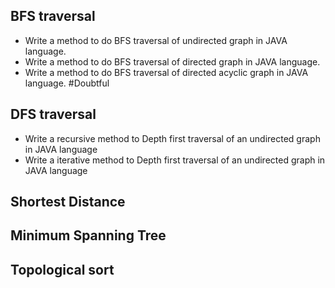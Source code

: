 ## BFS traversal

* Write a method to do BFS traversal of undirected graph in JAVA language.
* Write a method to do BFS traversal of directed graph in JAVA language.
* Write a method to do BFS traversal of directed acyclic graph in JAVA language. #Doubtful

## DFS traversal
* Write a recursive method to Depth first traversal of an undirected graph in JAVA language
* Write a iterative method to Depth first traversal of an undirected graph in JAVA language


## Shortest Distance

## Minimum Spanning Tree

## Topological sort
